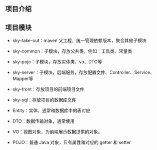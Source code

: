 ## 项目介绍



## 项目模块

- sky-take-out：maven 父工程，统一管理依赖版本，聚合其他子模块
- sky-common：子模块，存放公共类，例如：工具类、常量类
- sky-pojo：子模块，存放实体类，vo、DTO等
- sky-server：子模块，后端服务，存放配置文件、Controller、Service、Mapper等
- sky-front：存放项目的前端项目文件
- sky-sql：存放项目的数据库文件

- Entity：实体，通常和数据库中的表对应
- DTO：数据传输对象，通常使用
- VO：视图对象，为前端展示数据提供的对象。
- POJO：普通 Java 对象，只有属性和对应的 getter 和 setter